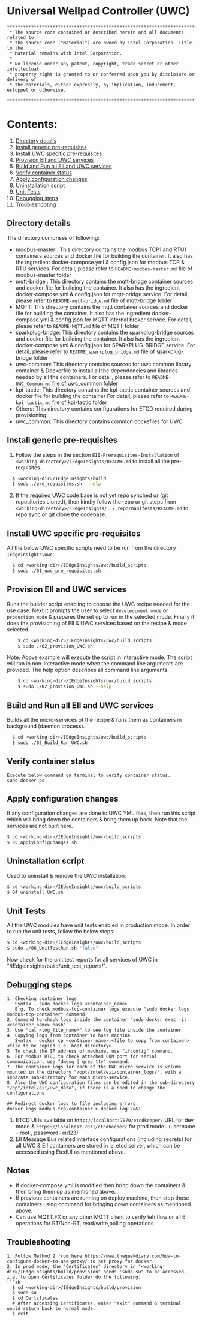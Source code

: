 # Universal Wellpad Controller (UWC)

```
********************************************************************************************************************
 * The source code contained or described herein and all documents related to
 * the source code ("Material") are owned by Intel Corporation. Title to the
 * Material remains with Intel Corporation.
 *
 * No license under any patent, copyright, trade secret or other intellectual
 * property right is granted to or conferred upon you by disclosure or delivery of
 * the Materials, either expressly, by implication, inducement, estoppel or otherwise.
 **********************************************************************************************************************
```

# Contents:
1. [Directory details](#directory-details)
2. [Install generic pre-requisites](#install-generic-pre-requisites)
3. [Install UWC specific pre-requisites](#install-UWC-specific-pre-requisites)
4. [Provision EII and UWC services](#Provision-EII-and-UWC-services)
5. [Build and Run all EII and UWC services](#build-and-run-all-eii-and-uwc-services)
6. [Verify container status](#verify-container-status)
7. [Apply configuration changes](#apply-configuration-changes)
8. [Uninstallation script](#uninstallation-script)
9. [Unit Tests](#unit-tests)
10. [Debugging steps](#debugging-steps) 
11. [Troubleshooting](#troubleshooting)

## Directory details
The directory comprises of following:
* modbus-master :
  This directory contains the modbus TCP1 and RTU1 containers sources and docker file for building the container. It also has the ingredient docker-compose.yml & config.json for modbus TCP & RTU services.
  For detail, please refer to `README-modbus-master.md` file of modbus-master folder
* mqtt-bridge :
  This directory contains the mqtt-bridge container sources and docker file for building the container. It also has the ingredient docker-compose.yml & config.json for mqtt-bridge service. 
  For detail, please refer to `README-mqtt-bridge.md` file of mqtt-bridge folder
* MQTT:
  This directory contains the mqtt container sources and docker file for building the container. It also has the ingredient docker-compose.yml & config.json for MQTT internal broker service.
  For detail, please refer to `README-MQTT.md` file of MQTT folder
* sparkplug-bridge:
  This directory contains the sparkplug-bridge sources and docker file for building the container. It also has the ingredient docker-compose.yml & config.json for SPARKPLUG-BRIDGE service.
  For detail, please refer to `README_sparkplug_bridge.md` file of sparkplug-bridge folder
* uwc-common:
  This directory contains sources for uwc common library container & Dockerfile to install all the dependencies and libraries needed by all the containers. For detail, please refer to `README-UWC_Common.md` file of uwc_common folder
* kpi-tactic:
  This directory contains the kpi-tactic container sources and docker file for building the container 
  For detail, please refer to `README-kpi-tactic.md` file of kpi-tactic folder
* Others:
  This directory contains configurations for ETCD required during provisioning
* uwc_common:
  This directory contains common dockefiles for UWC

## Install generic pre-requisites

1. Follow the steps in the section `EII-Prerequisites-Installation` of `<working-directory>/IEdgeInsights/README.md`  to install all the pre-requisites.

  ```sh
    $ <working-dir>/IEdgeInsights/build
    $ sudo ./pre_requisites.sh --help
  ```

2. If the required UWC code base is not yet repo synched or (git repositories cloned), then kindly follow the repo or git steps from  `<working-directory>/IEdgeInsights/../.repo/manifests/README.md` to repo sync or git clone the codebase.

## Install UWC specific pre-requisites
All the below UWC specific scripts need to be run from the directory `IEdgeInsights\uwc`:
  ```sh
    $ cd <working-dir>/IEdgeInsights/uwc/build_scripts
    $ sudo ./01_uwc_pre_requisites.sh
  ```

## Provision EII and UWC services
Runs the builder script enabling to choose the UWC recipe needed for the use case. Next it prompts the user to select `develeopment mode` or `production mode` & prepares the set up to run in the selected mode. Finally it does the provisioning of EII & UWC services based on the recipe & mode selected. 
```sh
    $ cd <working-dir>/IEdgeInsights/uwc/build_scripts
    $ sudo ./02_provision_UWC.sh
```
Note: Above example will execute the script in interactive mode. 
The script will run in non-interactive mode when the command line arguments are provided. The help option describes all command line arguments.
```sh
    $ cd <working-dir>/IEdgeInsights/uwc/build_scripts
    $ sudo ./02_provision_UWC.sh --help
```

## Build and Run all EII and UWC services
Builds all the micro-services of the recipe & runs them as containers in background (daemon process).
```sh
  $ cd <working-dir>/IEdgeInsights/uwc/build_scripts
  $ sudo ./03_Build_Run_UWC.sh 
```

## Verify container status
```
Execute below command on terminal to verify container status.
sudo docker ps
```

## Apply configuration changes
If any configuration changes are done to UWC YML files, then run this script which will bring down the containers & bring them up back. Note that the services are not built here.
  ```sh
  $ cd <working-dir>/IEdgeInsights/uwc/build_scripts
  $ 05_applyConfigChanges.sh
  ```

## Uninstallation script
Used to uninstall & remove the UWC installation.
  ```sh
  $ cd <working-dir>/IEdgeInsights/uwc/build_scripts
  $ 04_uninstall_UWC.sh
  ```
## Unit Tests
All the UWC modules have unit tests enabled in production mode. In order to run the unit tests, follow the below steps:
```sh
$ cd <working-dir>/IEdgeInsights/uwc/build_scripts
$ sudo ./06_UnitTestRun.sh "false"
```
Now check for the unit test reports for all services of UWC in "<working-dir>/IEdgeInsights/build/unit_test_reports/".

## Debugging steps
```
1. Checking container logs 
   Syntax - sudo docker logs <container_name>
   E.g. To check modbus-tcp-container logs execute "sudo docker logs modbus-tcp-container" command.
2. Command to check logs inside the container "sudo docker exec -it <container_name> bash"
3. Use "cat <log_file_name>" to see log file inside the container
4. Copying logs from container to host machine
   Syntax - docker cp <container_name>:<file to copy from container> <file to be copied i.e. host directory>
5. To check the IP address of machine, use "ifconfig" command.
6. For Modbus RTU, to check attached COM port for serial communication, use "dmesg | grep tty" command.
7. The container logs for each of the UWC micro-service is volume mounted in the directory "/opt/intel/eii/container_logs/", with a separate sub-directory for each micro-service.
8. Also the UWC configuration files can be edited in the sub-directory "/opt/intel/eii/uwc_data", if there is a need to change the configurations.

## Redirect docker logs to file including errors
docker logs modbus-tcp-container > docker.log 2>&1
```

1. ETCD UI is available on `http://localhost:7070/etcdkeeper/` URL for dev mode & `https://localhost:7071/etcdkeeper/` for prod mode . (username - root , password- eii123)
2. EII Message Bus related interface configurations (including secrets) for all UWC & EII containers are stored in ia_etcd server, which can be accessed using EtcdUI as mentioned above.

## Notes
*  If docker-compose.yml is modified then bring down the containers & then bring them up as mentioned above.
*  If previous containers are running on deploy machine, then stop those containers using command for bringing down containers as mentioned above.
*  Can use MQTT.FX or any other MQTT client to verify teh flow or all 6 operations for RT/Non-RT, read/write,polling operations

## Troubleshooting
```
1. Follow Method 2 from here https://www.thegeekdiary.com/how-to-configure-docker-to-use-proxy/ to set proxy for docker.
2. In prod mode, the "Certificates" directory in "<working-dir>/IEdgeInsights/build/provision" needs 'sudo su" to be accessed. i.e. to open Certificates folder do the following:
```sh
  $ cd <working-dir>/IEdgeInsights/build/provision
  $ sudo su
  $ cd Certificates
  # After accessing Certificates, enter "exit" command & terminal would return back to normal mode.
  $ exit
```
